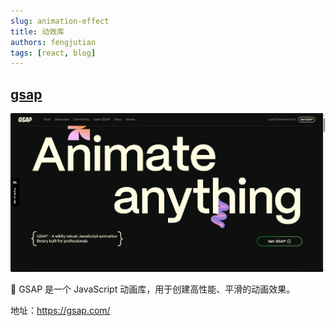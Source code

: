 ```yaml
---
slug: animation-effect
title: 动效库
authors: fengjutian
tags: [react, blog]
---
```


## [gsap](https://gsap.com/)

![alt text](./static/imgs/gsap.png)

🌟 GSAP 是一个 JavaScript 动画库，用于创建高性能、平滑的动画效果。

地址：https://gsap.com/